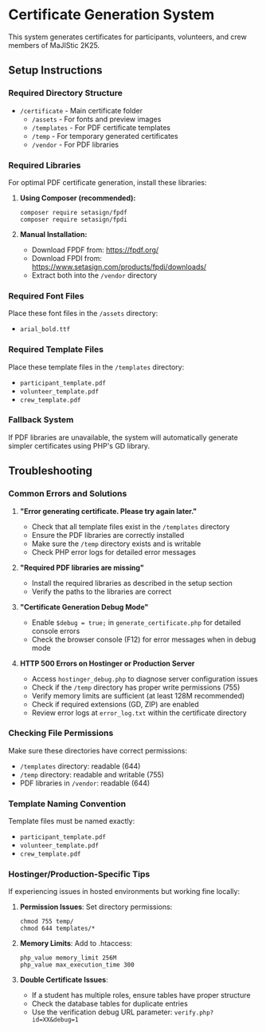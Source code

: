 # Certificate Generation System

This system generates certificates for participants, volunteers, and crew members of MaJIStic 2K25.

## Setup Instructions

### Required Directory Structure
- `/certificate` - Main certificate folder
  - `/assets` - For fonts and preview images
  - `/templates` - For PDF certificate templates
  - `/temp` - For temporary generated certificates
  - `/vendor` - For PDF libraries

### Required Libraries
For optimal PDF certificate generation, install these libraries:

1. **Using Composer (recommended):**
   ```
   composer require setasign/fpdf
   composer require setasign/fpdi
   ```

2. **Manual Installation:**
   - Download FPDF from: https://fpdf.org/
   - Download FPDI from: https://www.setasign.com/products/fpdi/downloads/
   - Extract both into the `/vendor` directory

### Required Font Files
Place these font files in the `/assets` directory:
- `arial_bold.ttf`

### Required Template Files
Place these template files in the `/templates` directory:
- `participant_template.pdf`
- `volunteer_template.pdf`
- `crew_template.pdf`

### Fallback System
If PDF libraries are unavailable, the system will automatically generate simpler certificates using PHP's GD library.

## Troubleshooting

### Common Errors and Solutions

1. **"Error generating certificate. Please try again later."**
   - Check that all template files exist in the `/templates` directory
   - Ensure the PDF libraries are correctly installed
   - Make sure the `/temp` directory exists and is writable
   - Check PHP error logs for detailed error messages

2. **"Required PDF libraries are missing"**
   - Install the required libraries as described in the setup section
   - Verify the paths to the libraries are correct

3. **"Certificate Generation Debug Mode"**
   - Enable `$debug = true;` in `generate_certificate.php` for detailed console errors
   - Check the browser console (F12) for error messages when in debug mode

4. **HTTP 500 Errors on Hostinger or Production Server**
   - Access `hostinger_debug.php` to diagnose server configuration issues
   - Check if the `/temp` directory has proper write permissions (755)
   - Verify memory limits are sufficient (at least 128M recommended)
   - Check if required extensions (GD, ZIP) are enabled
   - Review error logs at `error_log.txt` within the certificate directory

### Checking File Permissions
Make sure these directories have correct permissions:
- `/templates` directory: readable (644)
- `/temp` directory: readable and writable (755)
- PDF libraries in `/vendor`: readable (644)

### Template Naming Convention
Template files must be named exactly:
- `participant_template.pdf`
- `volunteer_template.pdf`
- `crew_template.pdf`

### Hostinger/Production-Specific Tips

If experiencing issues in hosted environments but working fine locally:

1. **Permission Issues**: Set directory permissions:
   ```
   chmod 755 temp/
   chmod 644 templates/*
   ```

2. **Memory Limits**: Add to .htaccess:
   ```
   php_value memory_limit 256M
   php_value max_execution_time 300
   ```

3. **Double Certificate Issues**:
   - If a student has multiple roles, ensure tables have proper structure
   - Check the database tables for duplicate entries
   - Use the verification debug URL parameter: `verify.php?id=XX&debug=1`

